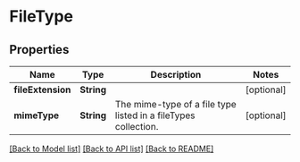 # FileType

## Properties
Name | Type | Description | Notes
------------ | ------------- | ------------- | -------------
**fileExtension** | **String** |  | [optional] 
**mimeType** | **String** | The mime-type of a file type listed in a fileTypes collection. | [optional] 

[[Back to Model list]](../README.md#documentation-for-models) [[Back to API list]](../README.md#documentation-for-api-endpoints) [[Back to README]](../README.md)


